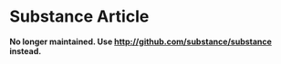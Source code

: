 Substance Article
=====

**No longer maintained. Use http://github.com/substance/substance instead.**
